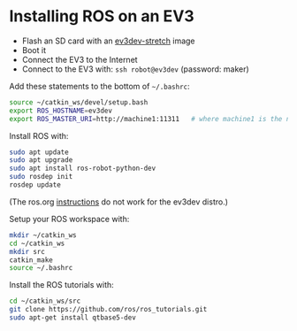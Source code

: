 # Installing ROS on an EV3 

* Flash an SD card with an [ev3dev-stretch](https://oss.jfrog.org/list/oss-snapshot-local/org/ev3dev/brickstrap/) image
* Boot it
* Connect the EV3 to the Internet
* Connect to the EV3 with: `ssh robot@ev3dev` (password: maker)

Add these statements to the bottom of `~/.bashrc`:
```bash
source ~/catkin_ws/devel/setup.bash
export ROS_HOSTNAME=ev3dev
export ROS_MASTER_URI=http://machine1:11311   # where machine1 is the name of the machine running roscore
```

Install ROS with:

```bash
sudo apt update
sudo apt upgrade
sudo apt install ros-robot-python-dev
sudo rosdep init
rosdep update
```
(The ros.org [instructions](http://wiki.ros.org/kinetic/Installation/Debian) do not work for the ev3dev distro.)


Setup your ROS workspace with:

```bash
mkdir ~/catkin_ws
cd ~/catkin_ws
mkdir src
catkin_make
source ~/.bashrc
```

Install the ROS tutorials with:

```bash
cd ~/catkin_ws/src
git clone https://github.com/ros/ros_tutorials.git
sudo apt-get install qtbase5-dev
```

